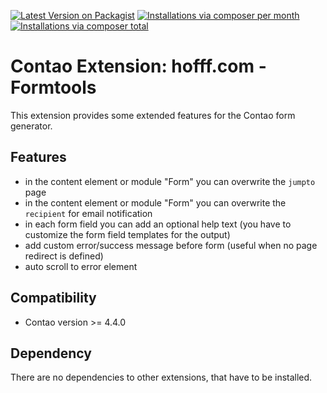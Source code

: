 [![Latest Version on Packagist](http://img.shields.io/packagist/v/hofff/contao-formtools.svg?style=flat)](https://packagist.org/packages/hofff/contao-formtools)
[![Installations via composer per month](http://img.shields.io/packagist/dm/hofff/contao-formtools.svg?style=flat)](https://packagist.org/packages/hofff/contao-formtools)
[![Installations via composer total](http://img.shields.io/packagist/dt/hofff/contao-formtools.svg?style=flat)](https://packagist.org/packages/hofff/contao-formtools)

# Contao Extension: hofff.com - Formtools

This extension provides some extended features for the Contao form generator.


## Features

- in the content element or module "Form" you can overwrite the `jumpto` page
- in the content element or module "Form" you can overwrite the `recipient` for email notification
- in each form field you can add an optional help text (you have to customize the form field templates for the output)
- add custom error/success message before form (useful when no page redirect is defined)
- auto scroll to error element

## Compatibility

- Contao version >= 4.4.0


## Dependency

There are no dependencies to other extensions, that have to be installed.
